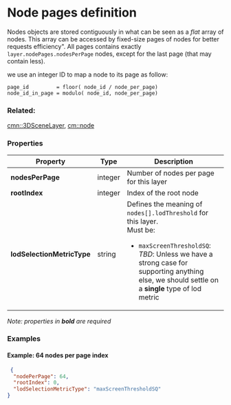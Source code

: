 # Node pages definition



Nodes objects are stored contiguously in what can be seen as a _flat_ array of nodes. This array can be accessed by fixed-size pages of nodes for better requests efficiency".
All pages contains exactly `layer.nodePages.nodesPerPage` nodes, except for the last page (that may contain less).

 we use an integer ID to map a node to its page as follow:
 ```
page_id         = floor( node_id / node_per_page)
node_id_in_page = modulo( node_id, node_per_page)
``` 


### Related:

[cmn::3DSceneLayer](3DSceneLayer.cmn.md), [cm::node](node.cm.md)
### Properties

| Property | Type | Description |
| --- | --- | --- |
| **nodesPerPage** | integer | Number of nodes per page for this layer |
| **rootIndex** | integer | Index of the root node |
| **lodSelectionMetricType** | string | Defines the meaning of `nodes[].lodThreshold` for this layer.<div>Must be:<ul><li>`maxScreenThresholdSQ`: _TBD_: Unless we have a strong case for supporting anything else, we should settle on a **single** type of lod metric</li></ul></div> |

*Note: properties in **bold** are required*

### Examples 

#### Example: 64 nodes per page index 

```json
 {
  "nodePerPage": 64,
  "rootIndex": 0,
  "lodSelectionMetricType": "maxScreenThresholdSQ"
} 
```


